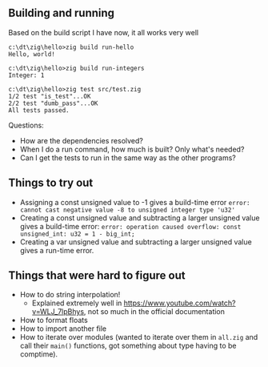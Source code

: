 ## Building and running

Based on the build script I have now, it all works very well

```
c:\dt\zig\hello>zig build run-hello
Hello, world!

c:\dt\zig\hello>zig build run-integers
Integer: 1

c:\dt\zig\hello>zig test src/test.zig
1/2 test "is_test"...OK
2/2 test "dumb_pass"...OK
All tests passed.
```

Questions:

* How are the dependencies resolved?
* When I do a run command, how much is built? Only what's needed?
* Can I get the tests to run in the same way as the other programs?

## Things to try out

* Assigning a const unsigned value to -1 gives a build-time error `error: cannot cast negative value -8 to unsigned integer type 'u32'`
* Creating a const unsigned value and subtracting a larger unsigned value gives a build-time error: `error: operation caused overflow: const unsigned_int: u32 = 1 - big_int;` 
* Creating a var unsigned value and subtracting a larger unsigned value gives a run-time error.

## Things that were hard to figure out

* How to do string interpolation!
    * Explained extremely well in https://www.youtube.com/watch?v=WLJ_7lpBhys, not so much in the official documentation
* How to format floats
* How to import another file
* How to iterate over modules (wanted to iterate over them in `all.zig` and call their `main()` functions, got something about type having to be comptime).
